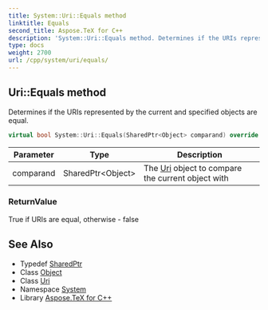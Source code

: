 ```yaml
---
title: System::Uri::Equals method
linktitle: Equals
second_title: Aspose.TeX for C++
description: 'System::Uri::Equals method. Determines if the URIs represented by the current and specified objects are equal in C++.'
type: docs
weight: 2700
url: /cpp/system/uri/equals/
---
```

## Uri::Equals method


Determines if the URIs represented by the current and specified objects are equal.

```cpp
virtual bool System::Uri::Equals(SharedPtr<Object> comparand) override
```


| Parameter | Type | Description |
| --- | --- | --- |
| comparand | SharedPtr\<Object\> | The [Uri](../) object to compare the current object with |

### ReturnValue

True if URIs are equal, otherwise - false

## See Also

* Typedef [SharedPtr](../../sharedptr/)
* Class [Object](../../object/)
* Class [Uri](../)
* Namespace [System](../../)
* Library [Aspose.TeX for C++](../../../)
